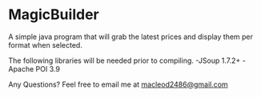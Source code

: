 MagicBuilder
============

A simple java program that will grab the latest prices and display them per format when selected.

The following libraries will be needed prior to compiling.
-JSoup 1.7.2+
-Apache POI 3.9

Any Questions? Feel free to email me at
macleod2486@gmail.com

